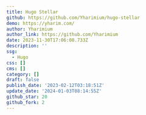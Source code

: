 ```yaml
---
title: Hugo Stellar
github: https://github.com/Yharimium/hugo-stellar
demo: https://yharim.com/
author: Yharimium
author_link: https://github.com/Yharimium
date: 2023-11-30T17:06:08.733Z
description: ''
ssg:
  - Hugo
css: []
cms: []
category: []
draft: false
publish_date: '2023-02-12T03:18:51Z'
update_date: '2024-01-03T08:14:55Z'
github_star: 20
github_fork: 2
---
```

